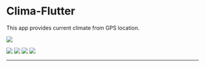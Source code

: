 # Clima-Flutter
 This app provides current climate from GPS location.



![](screenshots/ss1.png)

![](screenshots/ss2.png)
![](screenshots/ss3.png)
![](screenshots/ss4.png)
![](screenshots/ss5.png)


****


